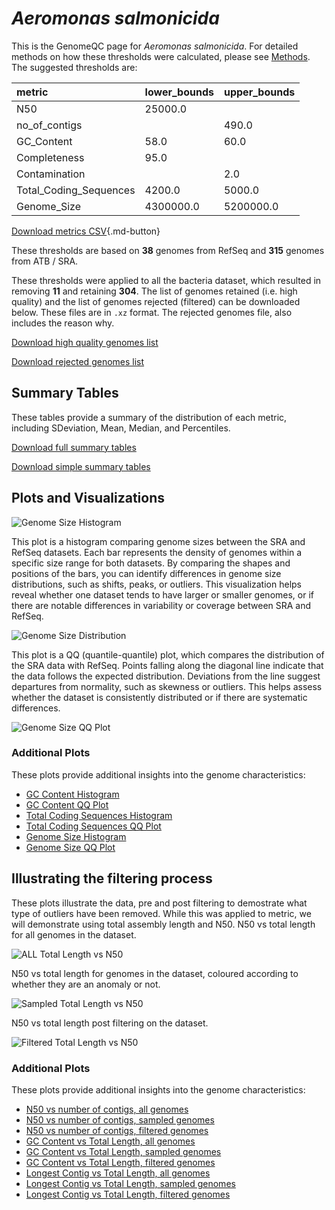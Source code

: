 # *Aeromonas salmonicida*

This is the GenomeQC page for *Aeromonas salmonicida*. For detailed methods on how these thresholds were calculated, please see [Methods](../../methods.md).
The suggested thresholds are: 

| metric                 | lower_bounds   | upper_bounds   |
|:-----------------------|:---------------|:---------------|
| N50                    | 25000.0        |                |
| no_of_contigs          |                | 490.0          |
| GC_Content             | 58.0           | 60.0           |
| Completeness           | 95.0           |                |
| Contamination          |                | 2.0            |
| Total_Coding_Sequences | 4200.0         | 5000.0         |
| Genome_Size            | 4300000.0      | 5200000.0      |

[Download metrics CSV](Aeromonas_salmonicida_metrics.csv){.md-button}


These thresholds are based on **38** genomes from RefSeq and **315** genomes from ATB / SRA.

These thresholds were applied to all the bacteria dataset, which resulted in removing **11** and retaining **304**.
The list of genomes retained (i.e. high quality) and the list of genomes rejected (filtered) can be downloaded below. These files are in `.xz` format. The rejected genomes file, also includes the reason why.

[Download high quality genomes list](Aeromonas_salmonicida_high_quality_genomes.csv.xz)


[Download rejected genomes list](Aeromonas_salmonicida_filtered_out_genomes.csv.xz)



## Summary Tables
These tables provide a summary of the distribution of each metric, including SDeviation, Mean, Median, and Percentiles.

[Download full summary tables](summary.csv)

[Download simple summary tables](selected_summary.csv)

## Plots and Visualizations

![Genome Size Histogram](Genome_Size_refseq_histogram_kde.png)

This plot is a histogram comparing genome sizes between the SRA and RefSeq datasets. Each bar represents the density of genomes within a specific size range for both datasets. By comparing the shapes and positions of the bars, you can identify differences in genome size distributions, such as shifts, peaks, or outliers. This visualization helps reveal whether one dataset tends to have larger or smaller genomes, or if there are notable differences in variability or coverage between SRA and RefSeq.

![Genome Size Distribution](Genome_Size_refseq_histogram_kde.png)

This plot is a QQ (quantile-quantile) plot, which compares the distribution of the SRA data with RefSeq. Points falling along the diagonal line indicate that the data follows the expected distribution. Deviations from the line suggest departures from normality, such as skewness or outliers. This helps assess whether the dataset is consistently distributed or if there are systematic differences.

![Genome Size QQ Plot](Genome_Size_refseq_qqplot.png)

### Additional Plots

These plots provide additional insights into the genome characteristics:

- [GC Content Histogram](GC_Content_refseq_histogram_kde.png)
- [GC Content QQ Plot](GC_Content_refseq_qqplot.png)
- [Total Coding Sequences Histogram](Total_Coding_Sequences_refseq_histogram_kde.png)
- [Total Coding Sequences QQ Plot](Total_Coding_Sequences_refseq_qqplot.png)
- [Genome Size Histogram](Genome_Size_refseq_histogram_kde.png)
- [Genome Size QQ Plot](Genome_Size_refseq_qqplot.png)
## Illustrating the filtering process
These plots illustrate the data, pre and post filtering to demostrate what type of outliers have been removed. While this was applied to metric, we will demonstrate using total assembly length and N50.
N50 vs total length for all genomes in the dataset.

![ALL Total Length vs N50](Aeromonas_salmonicida_all_total_length_N50.png)

N50 vs total length for genomes in the dataset, coloured according to whether they are an anomaly or not.

![Sampled Total Length vs N50](Aeromonas_salmonicida_sample_total_length_N50.png)

N50 vs total length post filtering on the dataset.

![Filtered Total Length vs N50](Aeromonas_salmonicida_filt_total_length_N50.png)

### Additional Plots

These plots provide additional insights into the genome characteristics:

- [N50 vs number of contigs, all genomes](Aeromonas_salmonicida_all_N50_number.png)
- [N50 vs number of contigs, sampled genomes](Aeromonas_salmonicida_sample_N50_number.png)
- [N50 vs number of contigs, filtered genomes](Aeromonas_salmonicida_filt_N50_number.png)
- [GC Content vs Total Length, all genomes](Aeromonas_salmonicida_all_total_length_GC_Content.png)
- [GC Content vs Total Length, sampled genomes](Aeromonas_salmonicida_sample_total_length_GC_Content.png)
- [GC Content vs Total Length, filtered genomes](Aeromonas_salmonicida_filt_total_length_GC_Content.png)
- [Longest Contig vs Total Length, all genomes](Aeromonas_salmonicida_all_total_length_longest.png)
- [Longest Contig vs Total Length, sampled genomes](Aeromonas_salmonicida_sample_total_length_longest.png)
- [Longest Contig vs Total Length, filtered genomes](Aeromonas_salmonicida_filt_total_length_longest.png)
